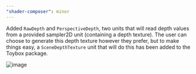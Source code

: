 ```yaml
---
"shader-composer": minor
---
```


Added `RawDepth` and `PerspectiveDepth`, two units that will read depth values from a provided sampler2D unit (containing a depth texture). The user can choose to generate this depth texture however they prefer, but to make things easy, a `SceneDepthTexture` unit that will do this has been added to the Toybox package.

![image](https://user-images.githubusercontent.com/1061/183882159-d9aa5403-9993-46ba-9f7a-c86ad2877ee3.png)
